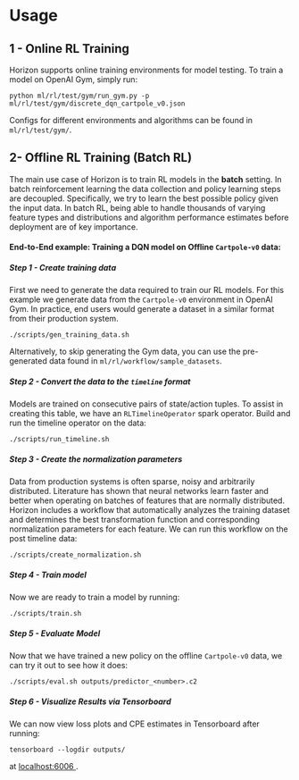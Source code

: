 # Usage

## 1 - Online RL Training
Horizon supports online training environments for model testing. To train a model on OpenAI Gym, simply run:
```
python ml/rl/test/gym/run_gym.py -p ml/rl/test/gym/discrete_dqn_cartpole_v0.json
```
Configs for different environments and algorithms can be found in `ml/rl/test/gym/`.

## 2- Offline RL Training (Batch RL)

The main use case of Horizon is to train RL models in the **batch** setting. In batch reinforcement learning the data collection and policy learning steps are decoupled. Specifically, we try to learn the best possible policy given the input data. In batch RL, being able to handle thousands of varying feature types and distributions and algorithm performance estimates before deployment are of key importance.

#### End-to-End example: Training a DQN model on Offline `Cartpole-v0` data:

##### Step 1 - Create training data
First we need to generate the data required to train our RL models. For this example we generate data from the `Cartpole-v0` environment in OpenAI Gym. In practice, end users would generate a dataset in a similar format from their production system.

```
./scripts/gen_training_data.sh
```
Alternatively, to skip generating the Gym data, you can use the pre-generated data found in `ml/rl/workflow/sample_datasets`.
##### Step 2 - Convert the data to the `timeline` format
Models are trained on consecutive pairs of state/action tuples. To assist in creating this table, we have an `RLTimelineOperator` spark operator. Build and run the timeline operator on the data:
```
./scripts/run_timeline.sh
```
##### Step 3 - Create the normalization parameters
Data from production systems is often sparse, noisy and arbitrarily distributed. Literature has shown that neural networks learn faster and better when operating on batches of features that are normally distributed. Horizon includes a workflow that automatically analyzes the training dataset and determines the best transformation function and corresponding normalization parameters for each feature. We can run this workflow on the post timeline data:
```
./scripts/create_normalization.sh
```
##### Step 4 - Train model
Now we are ready to train a model by running:
```
./scripts/train.sh
```
##### Step 5 - Evaluate Model
Now that we have trained a new policy on the offline `Cartpole-v0` data, we can try it out to see how it does:
```
./scripts/eval.sh outputs/predictor_<number>.c2
```
##### Step 6 - Visualize Results via Tensorboard
We can now view loss plots and CPE estimates in Tensorboard after running:
```
tensorboard --logdir outputs/
```
at [localhost:6006 ](localhost:6006).
